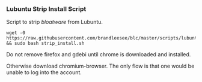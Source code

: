 ### Lubuntu Strip Install Script

Script to strip *bloatware* from Lubuntu.

```
wget -0 https://raw.githubusercontent.com/brandleesee/blc/master/scripts/lubuntu/strip_install.sh && sudo bash strip_install.sh
```

Do not remove firefox and gdebi until chrome is downloaded and installed.

Otherwise download chromium-browser. The only flow is that one would be unable to log into the account.
